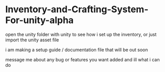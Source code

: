 # Inventory-and-Crafting-System-For-unity-alpha
open the unity folder with unity to see how i set up the inventory, or just import the unity asset file

i am making a setup guide / documentation file that will be out soon

message me about any bug or features you want added and ill what i can do

